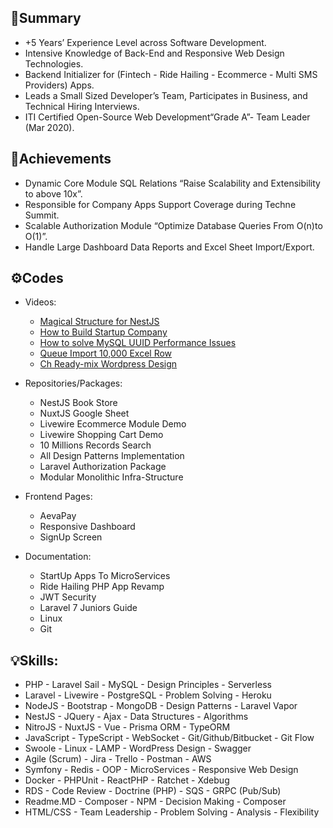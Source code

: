 ## 📜Summary

- +5 Years’ Experience Level across Software Development.
- Intensive Knowledge of Back-End and Responsive Web Design Technologies.
- Backend Initializer for (Fintech - Ride Hailing - Ecommerce - Multi SMS Providers) Apps.
- Leads a Small Sized Developer’s Team, Participates in Business, and Technical Hiring Interviews.
- ITI Certified Open-Source Web Development“Grade A”- Team Leader (Mar 2020).

## 🏅Achievements
- Dynamic Core Module SQL Relations “Raise Scalability and Extensibility to above 10x”.
- Responsible for Company Apps Support Coverage during Techne Summit.
- Scalable Authorization Module “Optimize Database Queries From O(n)to O(1)”.
- Handle Large Dashboard Data Reports and Excel Sheet Import/Export.

## ⚙️Codes

- Videos:
  - [Magical Structure for NestJS](https://youtu.be/UfOL4bM6BFA?si=JZaDbGHRzoQzMNa2)
  - [How to Build Startup Company](https://www.youtube.com/watch?v=TxnQK2JMJsk&list=PL5NORh6eJve5IYxzz_2g4IqgIbeYIGsd-)
  - [How to solve MySQL UUID Performance Issues](https://youtu.be/tF-0xpbdnvQ?si=-fbKLBJLt5ohz_3-)
  - [Queue Import 10,000 Excel Row](https://youtu.be/8rP9GRuBH-w?si=y0PmYw_lixSbdTa1)
  - [Ch Ready-mix Wordpress Design](https://drive.google.com/file/d/1VZZhyV-FXZzdlm3CbgvIgiXEljjgfKF_/view)

- Repositories/Packages:
  - NestJS Book Store
  - NuxtJS Google Sheet
  - Livewire Ecommerce Module Demo
  - Livewire Shopping Cart Demo
  - 10 Millions Records Search
  - All Design Patterns Implementation
  - Laravel Authorization Package
  - Modular Monolithic Infra-Structure
  
- Frontend Pages:
  - AevaPay
  - Responsive Dashboard
  - SignUp Screen

- Documentation:
  - StartUp Apps To MicroServices
  - Ride Hailing PHP App Revamp
  - JWT Security
  - Laravel 7 Juniors Guide
  - Linux
  - Git

## 💡Skills:
- PHP - Laravel Sail - MySQL - Design Principles - Serverless
- Laravel - Livewire - PostgreSQL - Problem Solving - Heroku
- NodeJS - Bootstrap - MongoDB - Design Patterns - Laravel Vapor
- NestJS - JQuery - Ajax - Data Structures - Algorithms
- NitroJS - NuxtJS - Vue - Prisma ORM - TypeORM
- JavaScript - TypeScript - WebSocket - Git/Github/Bitbucket - Git Flow
- Swoole - Linux - LAMP - WordPress Design - Swagger
- Agile (Scrum) - Jira - Trello - Postman - AWS
- Symfony - Redis - OOP - MicroServices - Responsive Web Design
- Docker - PHPUnit - ReactPHP - Ratchet - Xdebug
- RDS - Code Review - Doctrine (PHP) - SQS - GRPC (Pub/Sub)
- Readme.MD - Composer - NPM - Decision Making - Composer
- HTML/CSS - Team Leadership - Problem Solving - Analysis - Flexibility
